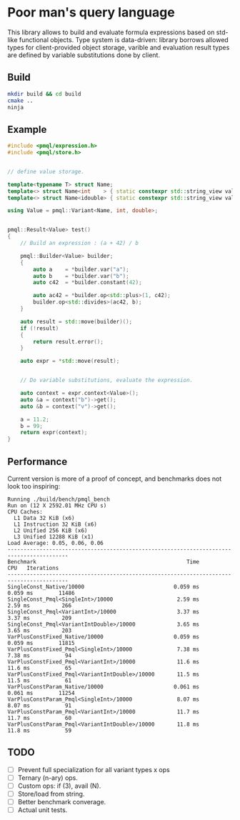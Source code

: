 # Poor man's query language

This library allows to build and evaluate formula expressions based on std-like functional objects. Type system is data-driven: library borrows allowed types for client-provided object storage, varible and evaluation result types are defined by variable substitutions done by client.

## Build

```sh
mkdir build && cd build
cmake ..
ninja
```

## Example

```cpp
#include <pmql/expression.h>
#include <pmql/store.h>


// define value storage.

template<typename T> struct Name;
template<> struct Name<int    > { static constexpr std::string_view value = "int"   ; };
template<> struct Name<idouble> { static constexpr std::string_view value = "double"; };

using Value = pmql::Variant<Name, int, double>;


pmql::Result<Value> test()
{
    // Build an expression : (a + 42) / b

    pmql::Builder<Value> builder;
    {
        auto a    = *builder.var("a");
        auto b    = *builder.var("b");
        auto c42  = *builder.constant(42);

        auto ac42 = *builder.op<std::plus>(1, c42);
        builder.op<std::divides>(ac42, b);
    }

    auto result = std::move(builder)();
    if (!result)
    {
        return result.error();
    }

    auto expr = *std::move(result);


    // Do variable substitutions, evaluate the expression.

    auto context = expr.context<Value>();
    auto &a = context("b")->get();
    auto &b = context("v")->get();

    a = 11.2;
    b = 99;
    return expr(context);
}
```

## Performance

Current version is more of a proof of concept, and benchmarks does not look too inspiring:

```
Running ./build/bench/pmql_bench
Run on (12 X 2592.01 MHz CPU s)
CPU Caches:
  L1 Data 32 KiB (x6)
  L1 Instruction 32 KiB (x6)
  L2 Unified 256 KiB (x6)
  L3 Unified 12288 KiB (x1)
Load Average: 0.05, 0.06, 0.06
-----------------------------------------------------------------------------------------
Benchmark                                               Time             CPU   Iterations
-----------------------------------------------------------------------------------------
SingleConst_Native/10000                            0.059 ms        0.059 ms        11486
SingleConst_Pmql<SingleInt>/10000                    2.59 ms         2.59 ms          266
SingleConst_Pmql<VariantInt>/10000                   3.37 ms         3.37 ms          209
SingleConst_Pmql<VariantIntDouble>/10000             3.65 ms         3.65 ms          203
VarPlusConstFixed_Native/10000                      0.059 ms        0.059 ms        11815
VarPlusConstFixed_Pmql<SingleInt>/10000              7.38 ms         7.38 ms           94
VarPlusConstFixed_Pmql<VariantInt>/10000             11.6 ms         11.6 ms           65
VarPlusConstFixed_Pmql<VariantIntDouble>/10000       11.5 ms         11.5 ms           61
VarPlusConstParam_Native/10000                      0.061 ms        0.061 ms        11254
VarPlusConstParam_Pmql<SingleInt>/10000              8.07 ms         8.07 ms           91
VarPlusConstParam_Pmql<VariantInt>/10000             11.7 ms         11.7 ms           60
VarPlusConstParam_Pmql<VariantIntDouble>/10000       11.8 ms         11.8 ms           59
```

## TODO

- [ ] Prevent full specialization for all variant types x ops
- [ ] Ternary (n-ary) ops.
- [ ] Custom ops: if (3), avail (N).
- [ ] Store/load from string.
- [ ] Better benchmark converage.
- [ ] Actual unit tests.
